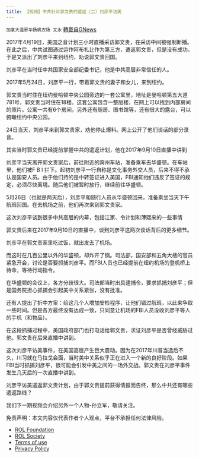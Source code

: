 ```yaml
---
title: 【视频】中共针对郭文贵的遣返（二）刘彦平访美
---
```

`加拿大温哥华扬帆农场 文永` [轉載自GNews](https://gnews.org/zh-hans/2364593/)

2017年4月19日，美国之音计划三小时直播采访郭文贵，在采访中间被强制断播。在此之后，中共试图通过运作阿布扎比作为第三方，遣返郭文贵，但是没有成功。于是又派出了刘彦平来到纽约，劝说郭文贵回国。

刘彦平在当时任中共国家安全部纪委书记，他是中共高层非常信任的人。

2017年5月24日，刘彦平一行，带着郭文贵的妻子和女儿，来到纽约。

郭文贵当时住在纽约曼哈顿中央公园旁边的一套公寓里，地址是曼哈顿第五大道781号，郭文贵当时住在18楼。这套公寓包含一整层楼，在网上可以找到内部房间的照片。公寓一共有6个房间，另外还有厨房、图书馆等，还有很大的露台，可以俯瞰纽约中央公园。

24日当天，刘彦平来到郭文贵家，劝他停止爆料。网上公开了他们谈话的部分录音。

其实当时郭文贵已经提前掌握中共的遣返计划，他在2017年9月10日直播中讲到

刘彦平当天离开郭文贵家后，前往附近的宾州车站，准备乘车去华盛顿。在车站里，他们被F B I 拦下。起初刘彦平一行自称是文化事务外交人员，后来不得不承认是国安人员。由于他们持的是中转签证进入美国，FBI通知他们违反了签证的规定，必须尽快离境。随后他们被暂时放行，继续前往华盛顿。

5月26日（也就是两天后），刘彦平和随行人员从华盛顿回来，准备乘坐当天下午航班回国。在去机场之前，他们再次来到郭文贵家。

这次刘彦平谈到很多中共高层的内幕，包括江家、令计划和薄熙来的一些事情

郭文贵后来在2017年9月10日的直播中，谈到刘彦平这两次谈话背后的更多细节。

刘彦平在郭文贵家里吃过饭，就出发去了机场。

而这时在几百公里以外的华盛顿，却炸开了锅。司法部，国安部和五角大楼的官员紧急开会，讨论是否要抓捕刘彦平。而FBI人员也已经提前在纽约机场的登机桥上待命，等待行动指令。

在华盛顿的会议上，各方分歧很大。司法部当时出具逮捕令，要求抓捕刘彦平；但是国务院担心抓捕会引起美中关系紧张，没有批准。

还有人提出了折中方案：给这几个人增加安检程序，让他们错过航班，以此来争取一些时间。但是各方最终没有达成一致，只同意让机场的FBI人员没收刘彦平等人的手机（和物品）。

在这段抓捕过程中，美国政府部门也打电话给郭文贵，求证刘彦平是否曾经威胁过他。郭文贵在后来直播中讲到。

这次刘彦平访美事件，在美国高层产生巨大震动。因为在2017年川普当选后不久，川习就在马拉戈会面，当时美中关系似乎正在进入一个新的良好阶段。如果FBI当时抓捕刘彦平，很可能会引发中美之间的一场外交战。郭文贵在刘彦平事件发生几天后的一次直播中讲到。

刘彦平访美遣返郭文贵计划，由于郭文贵提前获得情报而告终，那么中共还有哪些遣返路线？

我们下一期视频会介绍另外一个人物-孙立军，敬请关注。

 

免责声明：本文内容仅代表作者个人观点，平台不承担任何法律风险。

- [ROL Foundation](https://rolfoundation.org/)
- [ROL Society](https://rolsociety.org/)
- [Terms of use](https://gnews.org/terms-of-use-3/)
- [Privacy Policy](https://gnews.org/privacy-policy/)
